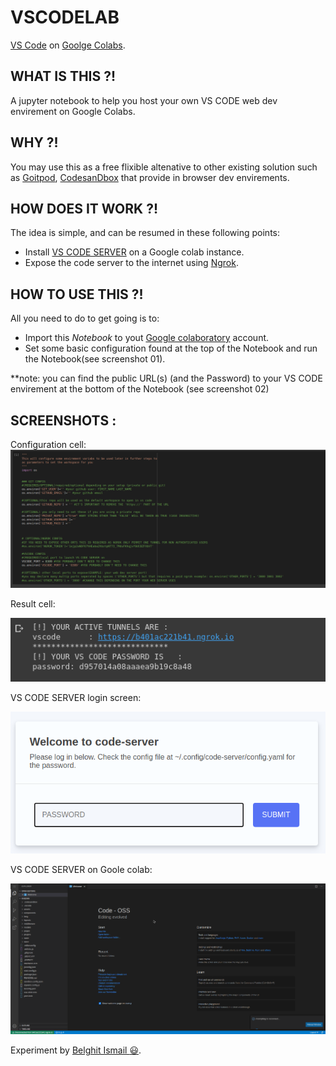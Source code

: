 # VSCODELAB
[VS Code](https://code.visualstudio.com/) on [Goolge Colabs](https://colab.research.google.com/).
## WHAT IS THIS ?!
A jupyter notebook to help you host your own VS CODE web dev envirement on Google Colabs.
## WHY ?!
You may use this as a free flixible altenative to other existing solution such as [Goitpod](https://gitpod.io/), [CodesanDbox](http://codesandbox.io/) that provide in browser dev envirements.
## HOW DOES IT WORK ?!
The idea is simple, and can be resumed in these following points:
* Install [VS CODE SERVER](https://github.com/cdr/code-server) on a Google colab instance.
* Expose the code server to the internet using [Ngrok](https://ngrok.com/).
## HOW TO USE THIS ?!
All you need to do to get going is to:
* Import this *Notebook* to yout [Google colaboratory](https://colab.research.google.com/) account.
* Set some basic configuration found at the top of the Notebook and run the Notebook(see screenshot 01).

**note: you can find the public URL(s) (and the Password) to your VS CODE envirement at the bottom of the Notebook (see screenshot 02) 


## SCREENSHOTS :
Configuration cell:
![workspace config](/screen0.png "Notebook configuration")

Result cell:

![workspace config](/screen3.png "result")

VS CODE SERVER login screen:

![workspace config](/screen2.png "vs code login")

VS CODE SERVER  on Goole colab:

![vs code on colab](/screen4.png "vs code colab")




Experiment by [Belghit Ismail :smiley:](https://github.com/liamssi).
